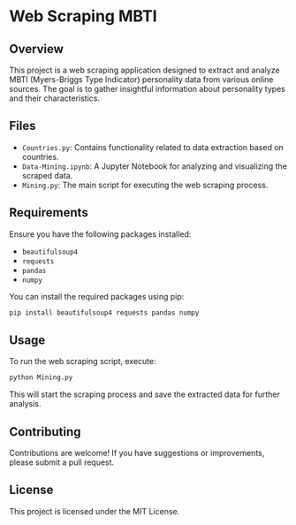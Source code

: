 # Web Scraping MBTI

## Overview

This project is a web scraping application designed to extract and analyze MBTI (Myers-Briggs Type Indicator) personality data from various online sources. The goal is to gather insightful information about personality types and their characteristics.

## Files

- `Countries.py`: Contains functionality related to data extraction based on countries.
- `Data-Mining.ipynb`: A Jupyter Notebook for analyzing and visualizing the scraped data.
- `Mining.py`: The main script for executing the web scraping process.

## Requirements

Ensure you have the following packages installed:

- `beautifulsoup4`
- `requests`
- `pandas`
- `numpy`

You can install the required packages using pip:

```bash
pip install beautifulsoup4 requests pandas numpy
```

## Usage

To run the web scraping script, execute:

```bash
python Mining.py
```

This will start the scraping process and save the extracted data for further analysis.

## Contributing

Contributions are welcome! If you have suggestions or improvements, please submit a pull request.

## License

This project is licensed under the MIT License.
